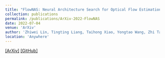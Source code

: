 ```yaml
---
title: "FlowNAS: Neural Architecture Search for Optical Flow Estimation"
collection: publications
permalink: /publications/ArXiv-2022-FlowNAS
date: 2022-07-04
venue: 'ArXiv'
author: 'Zhiwei Lin, Tingting Liang, Taihong Xiao, Yongtao Wang, Zhi Tang, Ming-Hsuan Yang'
location: 'Anywhere'
---
```


[[ArXiv]](https://arxiv.org/abs/2207.01271)
[[GitHub]](https://github.com/VDIGPKU/FlowNAS)

